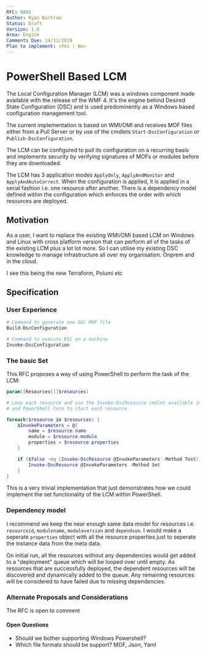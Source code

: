 ```yaml
---
RFC: 0001
Author: Ryan Bartram
Status: Draft
Version: 1.0
Area: Engine
Comments Due: 14/11/2019
Plan to implement: <Yes | No>
---
```


# PowerShell Based LCM

The Local Configuration Manager (LCM) was a windows component made available with the
release of the WMF 4. It's the engine behind Desired State Configuration (DSC) and is used
predominently as a Windows based configuration management tool.

The current implementation is based on WMI/OMI and receives MOF files either from a Pull Server
or by use of the cmdlets `Start-DscConfiguration` or `Publish-DscConfiguration`.

The LCM can be configured to pull its configuration on a recurring basis and implements security
by verifying signatures of MOFs or modules before they are downloaded.

The LCM has 3 application modes `ApplyOnly`, `ApplyAndMonitor` and `ApplyAndAutoCorrect`. When
the configuration is applied, it is applied in a serial fashion i.e. one resource after another.
There is a dependency model defined within the configuration which enforces the order with which
resources are deployed.

## Motivation

As a user, I want to replace the existing WMI/OMI based LCM on Windows and Linux with cross
platform version that can perform all of the tasks of the existing LCM
plus a lot lot more. So I can utilise my existing DSC knowledge to manage infrastructure
all over my organisation. Onprem and in the cloud.

I see this being the new Terraform, Polumi etc

## Specification

### User Experience

```PowerShell
# Command to generate new DSC MOF file
Build-DscConfiguration

# Command to execute DSC on a machine
Invoke-DscConfiguration
```

### The basic Set
This RFC proposes a way of using PowerShell to perform the task of the LCM:

```PowerShell
param([Resources[]]$resources)

# Loop each resource and use the Invoke-DscResource cmdlet available in both Windows Powershell
# and PowerShell Core to start each resource.

foreach($resource in $resources) {
    $InvokeParameters = @{
        name = $resource.name
        module = $resource.module
        properties = $resource.properties
    }

    if ($false -eq (Invoke-DscResource @InvokeParameters -Method Test)) {
        Invoke-DscResource @InvokeParameters -Method Set
    }
}
```

This is a very trivial implementation that just demonstrates how we could implement the set
functionality of the LCM within PowerShell.

### Dependency model

I recommend we keep the near enough same data model for resources i.e. `resourceid`, `modulename`,
`moduleversion` and `dependson`. I would make a seperate `properties` object with all the resource
properties just to seperate the instance data from the meta data.

On initial run, all the resources without any dependencies would get added to a "deployment" queue
which will be looped over until empty. As resources that are successfully deployed, the dependent
resources will be discovered and dynamically added to the queue. Any remaining resources will be
considered to have failed due to missing dependencies.

### Alternate Proposals and Considerations

The RFC is open to comment

#### Open Questions

* Should we bother supporting Windows Powershell?
* Which file formats should be support? MOF, Json, Yaml
